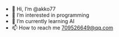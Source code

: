- 👋 Hi, I’m @akko77
- 👀 I’m interested in programming
- 🌱 I’m currently learning AI
- 📫 How to reach me 709526649@qq.com

<!---
akko77/akko77 is a ✨ special ✨ repository because its `README.md` (this file) appears on your GitHub profile.
You can click the Preview link to take a look at your changes.
--->
